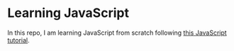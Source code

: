 # Learning JavaScript

In this repo, I am learning JavaScript from scratch 
following [this JavaScript tutorial](https://javascript.info/).